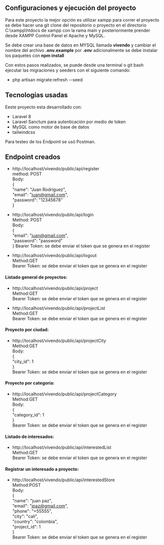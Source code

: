 ## Configuraciones y ejecución del proyecto

Para este proyecto la mejor opción es utilizar xampp para correr el proyecto se debe hacer una git clone del repositorio o proyecto en el directorio C:\xampp\htdocs de xampp con la rama main y posteriormente prender desde XAMPP Control Panel el Apache y MySQL.  

Se debe crear una base de datos en MYSQL llamada **vivendo** y cambiar el nombre del archivo **.env.example** por **.env** adicionalmente se debe instalar los paquetes con **npm install**  

Con estos pasos realizados, se puede desde una terminal o git bash ejecutar las migraciones y seeders con el siguiente comando:
- php artisan migrate:refresh --seed

## Tecnologías usadas

Eeste proyecto esta desarrollado con:
- Laravel 8
- Laravel Sanctum para autenticación por medio de token
- MySQL como motor de base de datos
- tailwindcss

Para testeo de los Endpoint se usó Postman.

## Endpoint creados

- http://localhost/vivendo/public/api/register  
  method: POST  
  Body:  
  {  
    "name": "Juan Rodriguez",  
    "email": "juan@gmail.com",  
    "password": "12345678"  
  }     

- http://localhost/vivendo/public/api/login  
  Method: POST  
  Body:  
  {  
    "email": "juan@gmail.com",  
    "password": "password"  
  }
  Bearer Token: se debe enviar el token que se genera en el register  

- http://localhost/vivendo/public/api/logout  
  Method:GET  
  Bearer Token: se debe enviar el token que se genera en el register  

#### Listado general de proyectos:
- http://localhost/vivendo/public/api/project  
  Method:GET  
  Bearer Token: se debe enviar el token que se genera en el register  
  
- http://localhost/vivendo/public/api/projectList  
  Method:GET  
  Bearer Token: se debe enviar el token que se genera en el register  

#### Proyecto por ciudad:
- http://localhost/vivendo/public/api/projectCity  
  Method:GET  
  Body:  
  {  
    "city_id": 1  
  }  
  Bearer Token: se debe enviar el token que se genera en el register
  
#### Proyecto por categoría:
- http://localhost/vivendo/public/api/projectCategory  
  Method:GET  
  Body:  
  {  
    "category_id": 1  
  }  
  Bearer Token: se debe enviar el token que se genera en el register  

#### Listado de interesados:
- http://localhost/vivendo/public/api/interestedList  
  Method:GET   
  Bearer Token: se debe enviar el token que se genera en el register

#### Registrar un interesado a proyecto:
- http://localhost/vivendo/public/api/interestedStore  
  Method:POST  
  Body:  
  {  
    "name": "juan paz",  
    "email": "jpaz@gmail.com",  
    "phone": "+55555",  
    "city": "cali",  
    "country": "colombia",  
    "project_id": 1  
  }  
  Bearer Token: se debe enviar el token que se genera en el register 






